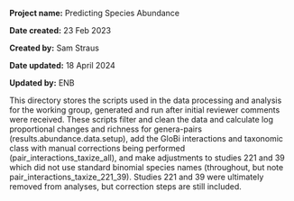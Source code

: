 **Project name:** Predicting Species Abundance

**Date created:** 23 Feb 2023

**Created by:** Sam Straus

**Date updated:** 18 April 2024

**Updated by:** ENB

This directory stores the scripts used in the data processing and analysis for the working group, generated and run after initial reviewer comments were received. These scripts filter and clean the data and calculate log proportional changes and richness for genera-pairs (results.abundance.data.setup), add the GloBi interactions and taxonomic class with manual corrections being performed (pair_interactions_taxize_all), and make adjustments to studies 221 and 39 which did not use standard binomial species names (throughout, but note pair_interactions_taxize_221_39). Studies 221 and 39 were ultimately removed from analyses, but correction steps are still included. 